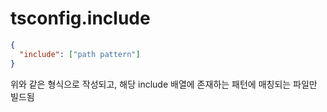 # tsconfig.include

```json
{
  "include": ["path pattern"]
}
```

위와 같은 형식으로 작성되고, 해당 include 배열에 존재하는 패턴에 매칭되는 파일만 빌드됨

